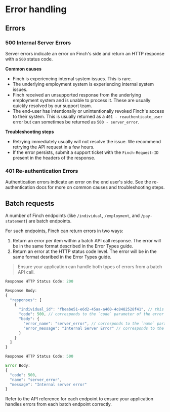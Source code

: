 # Error handling

## Errors

### 500 Internal Server Errors

Server errors indicate an error on Finch's side and return an HTTP response with a `500` status code.

**Common causes**

- Finch is experiencing internal system issues. This is rare.
- The underlying employment system is experiencing internal system issues.
- Finch received an unsupported response from the underlying employment system and is unable to process it. These are usually quickly resolved by our support team.
- The end-user has intentionally or unintentionally revoked Finch's access to their system. This is usually returned as a `401 - reauthenticate_user` error but can sometimes be returned as `500 - server_error`.

**Troubleshooting steps**

- Retrying immediately usually will not resolve the issue. We recommend retrying the API request in a few hours.
- If the error persists, submit a support ticket with the `Finch-Request-ID` present in the headers of the response.

### 401 Re-authentication Errors

Authentication errors indicate an error on the end user's side. See the re-authentication docs for more on common causes and troubleshooting steps. 

## Batch requests

A number of Finch endpoints (like `/individual`, `/employment`, and `/pay-statement`) are batch endpoints.

For such endpoints, Finch can return errors in two ways:
1. Return an error per item within a batch API call response. The error will be in the same format described in the Error Types guide.
2. Return an error at the HTTP status code level. The error will be in the same format desribed in the Error Types guide.

<!-- theme: info -->
> Ensure your application can handle both types of errors from a batch API call.


<!--
type: tab
title: Response level
-->
```jsx
Response HTTP Status Code: 200

Response Body:
{
  "responses": [
    {
      "individual_id": "fbeabe51-e6d2-45aa-a460-4c8482528f41", // this field varies by endpoint
      "code": 500, // corresponds to the `code` parameter of the error schema in the Error Types guide
      "body": {
        "error_name": "server_error", // corresponds to the `name` parameter of the error schema in the Error Types guide
        "error_message": "Internal Server Error" // corresponds to the `message` parameter of the error schema in the Error Types guide
      }
    }
  ]
}
```

<!--
type: tab
title: Status code level
-->
```jsx
Response HTTP Status Code: 500

Error Body:
{
  "code": 500,
  "name": "server_error",
  "message": "Internal server error"
}
```
<!-- type: tab-end -->

Refer to the API reference for each endpoint to ensure your application handles errors from each batch endpoint correctly.


